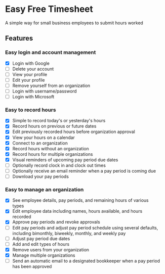 # Easy Free Timesheet

A simple way for small business employees to submit hours worked

## Features
### Easy login and account management
- [x] Login with Google
- [ ] Delete your account
- [ ] View your profile
- [ ] Edit your profile
- [ ] Remove yourself from an organization
- [ ] Login with username/password
- [ ] Login with Microsoft

### Easy to record hours
- [x] Simple to record today's or yesterday's hours
- [x] Record hours on previous or future dates
- [x] Edit previously recorded hours before organization approval
- [x] View your hours on a calendar
- [x] Connect to an organization
- [x] Record hours without an organization
- [x] Record hours for multiple organizations
- [x] Visual reminders of upcoming pay period due dates
- [ ] Optionally record clock in and clock out times
- [ ] Optionally receive an email reminder when a pay period is coming due
- [ ] Download your pay periods

### Easy to manage an organization
- [x] See employee details, pay periods, and remaining hours of various types
- [x] Edit employee data including names, hours available, and hours recorded
- [x] Approve pay periods and revoke approvals
- [ ] Edit pay periods and adjust pay period schedule using several defaults, including bimonthly, biweekly, monthly, and weekly pay 
- [ ] Adjust pay period due dates
- [ ] Add and edit types of hours
- [x] Remove users from your organization
- [x] Manage multiple organizations
- [ ] Send an automatic email to a designated bookkeeper when a pay period has been approved